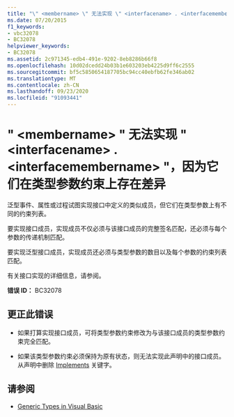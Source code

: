 ```yaml
---
title: "\" <membername> \" 无法实现 \" <interfacename> . <interfacemembername> \"，因为它们在类型参数约束上存在差异"
ms.date: 07/20/2015
f1_keywords:
- vbc32078
- BC32078
helpviewer_keywords:
- BC32078
ms.assetid: 2c971345-edb4-491e-9202-8eb8286b66f8
ms.openlocfilehash: 10d02dcedd24b03b1e603203eb4225d9ff6c2555
ms.sourcegitcommit: bf5c5850654187705bc94cc40ebfb62fe346ab02
ms.translationtype: MT
ms.contentlocale: zh-CN
ms.lasthandoff: 09/23/2020
ms.locfileid: "91093441"
---
```

# <a name="membername-cannot-implement-interfacenameinterfacemembername-because-they-differ-by-type-parameter-constraints"></a>" \<membername> " 无法实现 " \<interfacename> . \<interfacemembername> "，因为它们在类型参数约束上存在差异

泛型事件、属性或过程试图实现接口中定义的类似成员，但它们在类型参数上有不同的约束列表。  
  
 要实现接口成员，实现成员不仅必须与该接口成员的完整签名匹配，还必须与每个参数的传递机制匹配。  
  
 要实现泛型接口成员，实现成员还必须与类型参数的数目以及每个参数的约束列表匹配。  
  
 有关接口实现的详细信息，请参阅。  
  
 **错误 ID：** BC32078  
  
## <a name="to-correct-this-error"></a>更正此错误  
  
- 如果打算实现接口成员，可将类型参数约束修改为与该接口成员的类型参数约束完全匹配。  
  
- 如果该类型参数约束必须保持为原有状态，则无法实现此声明中的接口成员。 从声明中删除 [Implements](../language-reference/statements/implements-clause.md) 关键字。  
  
## <a name="see-also"></a>请参阅

- [Generic Types in Visual Basic](../programming-guide/language-features/data-types/generic-types.md)
